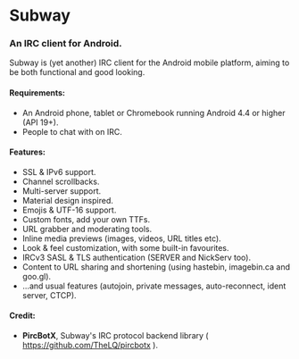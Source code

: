 # Subway
### An IRC client for Android.

Subway is (yet another) IRC client for the Android mobile platform, aiming to be both functional and good looking.

#### Requirements:
- An Android phone, tablet or Chromebook running Android 4.4 or higher (API 19+).
- People to chat with on IRC.

#### Features:
- SSL & IPv6 support.
- Channel scrollbacks.
- Multi-server support.
- Material design inspired.
- Emojis & UTF-16 support.
- Custom fonts, add your own TTFs.
- URL grabber and moderating tools.
- Inline media previews (images, videos, URL titles etc).
- Look & feel customization, with some built-in favourites.
- IRCv3 SASL & TLS authentication (SERVER and NickServ too).
- Content to URL sharing and shortening (using hastebin, imagebin.ca and goo.gl).
- ...and usual features (autojoin, private messages, auto-reconnect, ident server, CTCP).


#### Credit:
- __PircBotX__, Subway's IRC protocol backend library ( https://github.com/TheLQ/pircbotx ).
